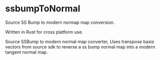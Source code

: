 # ssbumpToNormal
Source SS Bump to modern normap map conversion.

Written in Rust for cross platform use.

Source SSBump to modern normal map converter, Uses transpose basis vectors from source sdk to reverse a ss bump normal map into a modern tangent normal map.
